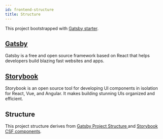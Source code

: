 ```yaml
---
id: frontend-structure
title: Structure
---
```


This project bootstrapped with [Gatsby starter](https://github.com/denvash/gatsby-tailwind-styled-components-storybook-starter).

## [Gatsby](https://www.gatsbyjs.org/)

Gatsby is a free and open source framework based on React that helps developers build blazing fast websites and apps.

## [Storybook](https://storybook.js.org/)

Storybook is an open source tool for developing UI components in isolation for React, Vue, and Angular. It makes building stunning UIs organized and efficient.

## Structure

This project structure derives from [Gatsby Project Structure
](https://www.gatsbyjs.org/docs/gatsby-project-structure/) and [Storybook CSF components](https://storybook.js.org/docs/formats/component-story-format/).
